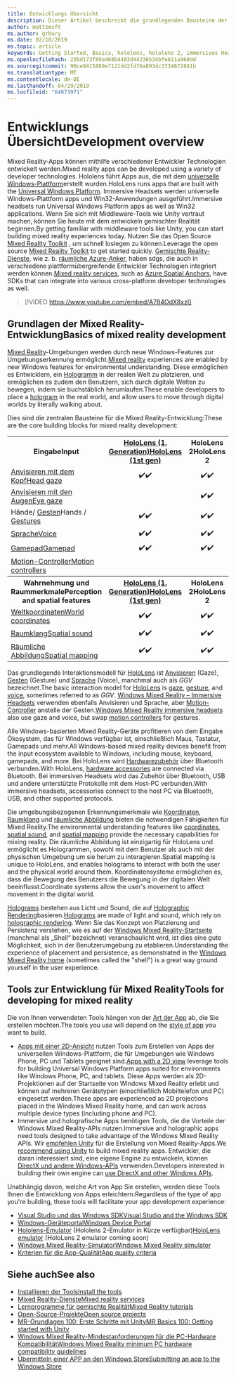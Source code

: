 ```yaml
---
title: Entwicklungs Übersicht
description: Dieser Artikel beschreibt die grundlegenden Bausteine der Entwicklung einer Windows Mixed Reality-app.
author: mattzmsft
ms.author: grbury
ms.date: 02/10/2019
ms.topic: article
keywords: Getting Started, Basics, hololens, hololens 2, immersives Headset, Unity, Visual Studio
ms.openlocfilehash: 23bd173f89a468b4403d44236534bfe811a968dd
ms.sourcegitcommit: 90ce9415889e7121dd2fd76a893dc3734672881b
ms.translationtype: MT
ms.contentlocale: de-DE
ms.lasthandoff: 04/29/2019
ms.locfileid: "64873971"
---
```

# <a name="development-overview"></a><span data-ttu-id="b4ac5-104">Entwicklungs Übersicht</span><span class="sxs-lookup"><span data-stu-id="b4ac5-104">Development overview</span></span>

<span data-ttu-id="b4ac5-105">Mixed Reality-Apps können mithilfe verschiedener Entwickler Technologien entwickelt werden.</span><span class="sxs-lookup"><span data-stu-id="b4ac5-105">Mixed reality apps can be developed using a variety of developer technologies.</span></span>  <span data-ttu-id="b4ac5-106">Hololens führt Apps aus, die mit dem [universelle Windows-Plattform](https://dev.windows.com/getstarted)erstellt wurden.</span><span class="sxs-lookup"><span data-stu-id="b4ac5-106">HoloLens runs apps that are built with the [Universal Windows Platform](https://dev.windows.com/getstarted).</span></span>  <span data-ttu-id="b4ac5-107">Immersive Headsets werden universelle Windows-Plattform apps und Win32-Anwendungen ausgeführt.</span><span class="sxs-lookup"><span data-stu-id="b4ac5-107">Immersive headsets run Universal Windows Platform apps as well as Win32 applications.</span></span>
<span data-ttu-id="b4ac5-108">Wenn Sie sich mit Middleware-Tools wie Unity vertraut machen, können Sie heute mit dem entwickeln gemischter Realität beginnen.</span><span class="sxs-lookup"><span data-stu-id="b4ac5-108">By getting familiar with middleware tools like Unity, you can start building mixed reality experiences today.</span></span>  <span data-ttu-id="b4ac5-109">Nutzen Sie das Open Source [Mixed Reality Toolkit](install-the-tools.md) , um schnell loslegen zu können.</span><span class="sxs-lookup"><span data-stu-id="b4ac5-109">Leverage the open source [Mixed Reality Toolkit](install-the-tools.md) to get started quickly.</span></span>
<span data-ttu-id="b4ac5-110"><a href="https://azure.microsoft.com/topic/mixed-reality" target="_blank">Gemischte Reality-Dienste</a>, wie z. b. <a href="https://docs.microsoft.com/azure/spatial-anchors" target="_blank">räumliche Azure-Anker</a>, haben sdgs, die auch in verschiedene plattformübergreifende Entwickler Technologien integriert werden können.</span><span class="sxs-lookup"><span data-stu-id="b4ac5-110"><a href="https://azure.microsoft.com/topic/mixed-reality" target="_blank">Mixed reality services</a>, such as <a href="https://docs.microsoft.com/azure/spatial-anchors" target="_blank">Azure Spatial Anchors</a>, have SDKs that can integrate into various cross-platform developer technologies as well.</span></span>

>[!VIDEO https://www.youtube.com/embed/A784OdX8xzI]

## <a name="basics-of-mixed-reality-development"></a><span data-ttu-id="b4ac5-111">Grundlagen der Mixed Reality-Entwicklung</span><span class="sxs-lookup"><span data-stu-id="b4ac5-111">Basics of mixed reality development</span></span>

<span data-ttu-id="b4ac5-112">[Mixed Reality](mixed-reality.md)-Umgebungen werden durch neue Windows-Features zur Umgebungserkennung ermöglicht.</span><span class="sxs-lookup"><span data-stu-id="b4ac5-112">[Mixed reality](mixed-reality.md) experiences are enabled by new Windows features for environmental understanding.</span></span> <span data-ttu-id="b4ac5-113">Diese ermöglichen es Entwicklern, ein [Hologramm](hologram.md) in der realen Welt zu platzieren, und ermöglichen es zudem den Benutzern, sich durch digitale Welten zu bewegen, indem sie buchstäblich herumlaufen.</span><span class="sxs-lookup"><span data-stu-id="b4ac5-113">These enable developers to place a [hologram](hologram.md) in the real world, and allow users to move through digital worlds by literally walking about.</span></span> 

<span data-ttu-id="b4ac5-114">Dies sind die zentralen Bausteine für die Mixed Reality-Entwicklung:</span><span class="sxs-lookup"><span data-stu-id="b4ac5-114">These are the core building blocks for mixed reality development:</span></span>

<table>
<tr>
<th><span data-ttu-id="b4ac5-115">Eingabe</span><span class="sxs-lookup"><span data-stu-id="b4ac5-115">Input</span></span></th><th style="width:150px"> <span data-ttu-id="b4ac5-116"><a href="hololens-hardware-details.md">HoloLens (1. Generation)</a></span><span class="sxs-lookup"><span data-stu-id="b4ac5-116"><a href="hololens-hardware-details.md">HoloLens (1st gen)</a></span></span></th><th style="width:150px"><span data-ttu-id="b4ac5-117">HoloLens 2</span><span class="sxs-lookup"><span data-stu-id="b4ac5-117">HoloLens 2</span></span></th><th style="width:150px"> <span data-ttu-id="b4ac5-118"><a href="immersive-headset-hardware-details.md">Immersive Headsets</a></span><span class="sxs-lookup"><span data-stu-id="b4ac5-118"><a href="immersive-headset-hardware-details.md">Immersive headsets</a></span></span></th>
</tr><tr>
<td> <span data-ttu-id="b4ac5-119"><a href="gaze.md">Anvisieren mit dem Kopf</a></span><span class="sxs-lookup"><span data-stu-id="b4ac5-119"><a href="gaze.md">Head gaze</a></span></span></td><td style="text-align: center;"><span data-ttu-id="b4ac5-120">✔️</span><span class="sxs-lookup"><span data-stu-id="b4ac5-120">✔️</span></span></td><td style="text-align: center;"><span data-ttu-id="b4ac5-121">✔️</span><span class="sxs-lookup"><span data-stu-id="b4ac5-121">✔️</span></span></td><td style="text-align: center;"><span data-ttu-id="b4ac5-122">✔️</span><span class="sxs-lookup"><span data-stu-id="b4ac5-122">✔️</span></span></td>
</tr><tr>
<td> <span data-ttu-id="b4ac5-123"><a href="gaze.md">Anvisieren mit den Augen</a></span><span class="sxs-lookup"><span data-stu-id="b4ac5-123"><a href="gaze.md">Eye gaze</a></span></span></td><td></td><td style="text-align: center;"><span data-ttu-id="b4ac5-124">✔️</span><span class="sxs-lookup"><span data-stu-id="b4ac5-124">✔️</span></span></td><td></td>
</tr><tr>
<td> <span data-ttu-id="b4ac5-125">Hände/ <a href="gestures.md">Gesten</a></span><span class="sxs-lookup"><span data-stu-id="b4ac5-125">Hands / <a href="gestures.md">Gestures</a></span></span></td><td style="text-align: center;"><span data-ttu-id="b4ac5-126">✔️</span><span class="sxs-lookup"><span data-stu-id="b4ac5-126">✔️</span></span></td><td style="text-align: center;"><span data-ttu-id="b4ac5-127">✔️</span><span class="sxs-lookup"><span data-stu-id="b4ac5-127">✔️</span></span></td><td></td>
</tr><tr>
<td> <span data-ttu-id="b4ac5-128"><a href="voice-input.md">Sprache</a></span><span class="sxs-lookup"><span data-stu-id="b4ac5-128"><a href="voice-input.md">Voice</a></span></span></td><td style="text-align: center;"><span data-ttu-id="b4ac5-129">✔️</span><span class="sxs-lookup"><span data-stu-id="b4ac5-129">✔️</span></span></td><td style="text-align: center;"><span data-ttu-id="b4ac5-130">✔️</span><span class="sxs-lookup"><span data-stu-id="b4ac5-130">✔️</span></span></td><td style="text-align: center;"><span data-ttu-id="b4ac5-131">✔️</span><span class="sxs-lookup"><span data-stu-id="b4ac5-131">✔️</span></span></td>
</tr><tr>
<td> <span data-ttu-id="b4ac5-132"><a href="hardware-accessories.md">Gamepad</a></span><span class="sxs-lookup"><span data-stu-id="b4ac5-132"><a href="hardware-accessories.md">Gamepad</a></span></span></td><td style="text-align: center;"><span data-ttu-id="b4ac5-133">✔️</span><span class="sxs-lookup"><span data-stu-id="b4ac5-133">✔️</span></span></td><td style="text-align: center;"><span data-ttu-id="b4ac5-134">✔️</span><span class="sxs-lookup"><span data-stu-id="b4ac5-134">✔️</span></span></td><td style="text-align: center;"><span data-ttu-id="b4ac5-135">✔️</span><span class="sxs-lookup"><span data-stu-id="b4ac5-135">✔️</span></span></td>
</tr><tr>
<td> <span data-ttu-id="b4ac5-136"><a href="motion-controllers.md">Motion-Controller</a></span><span class="sxs-lookup"><span data-stu-id="b4ac5-136"><a href="motion-controllers.md">Motion controllers</a></span></span></td><td></td><td></td><td style="text-align: center;"><span data-ttu-id="b4ac5-137">✔️</span><span class="sxs-lookup"><span data-stu-id="b4ac5-137">✔️</span></span></td>
</tr><tr>
<th> <span data-ttu-id="b4ac5-138">Wahrnehmung und Raummerkmale</span><span class="sxs-lookup"><span data-stu-id="b4ac5-138">Perception and spatial features</span></span></th><th style="width:150px"> <span data-ttu-id="b4ac5-139"><a href="hololens-hardware-details.md">HoloLens (1. Generation)</a></span><span class="sxs-lookup"><span data-stu-id="b4ac5-139"><a href="hololens-hardware-details.md">HoloLens (1st gen)</a></span></span></th><th style="width:150px"><span data-ttu-id="b4ac5-140">HoloLens 2</span><span class="sxs-lookup"><span data-stu-id="b4ac5-140">HoloLens 2</span></span></th><th style="width:150px"> <span data-ttu-id="b4ac5-141"><a href="immersive-headset-hardware-details.md">Immersive Headsets</a></span><span class="sxs-lookup"><span data-stu-id="b4ac5-141"><a href="immersive-headset-hardware-details.md">Immersive headsets</a></span></span></th>
</tr><tr>
<td> <span data-ttu-id="b4ac5-142"><a href="coordinate-systems.md">Weltkoordinaten</a></span><span class="sxs-lookup"><span data-stu-id="b4ac5-142"><a href="coordinate-systems.md">World coordinates</a></span></span></td><td style="text-align: center;"><span data-ttu-id="b4ac5-143">✔️</span><span class="sxs-lookup"><span data-stu-id="b4ac5-143">✔️</span></span></td><td style="text-align: center;"><span data-ttu-id="b4ac5-144">✔️</span><span class="sxs-lookup"><span data-stu-id="b4ac5-144">✔️</span></span></td><td style="text-align: center;"><span data-ttu-id="b4ac5-145">✔️</span><span class="sxs-lookup"><span data-stu-id="b4ac5-145">✔️</span></span></td>
</tr><tr>
<td> <span data-ttu-id="b4ac5-146"><a href="spatial-sound.md">Raumklang</a></span><span class="sxs-lookup"><span data-stu-id="b4ac5-146"><a href="spatial-sound.md">Spatial sound</a></span></span></td><td style="text-align: center;"><span data-ttu-id="b4ac5-147">✔️</span><span class="sxs-lookup"><span data-stu-id="b4ac5-147">✔️</span></span></td><td style="text-align: center;"><span data-ttu-id="b4ac5-148">✔️</span><span class="sxs-lookup"><span data-stu-id="b4ac5-148">✔️</span></span></td><td style="text-align: center;"><span data-ttu-id="b4ac5-149">✔️</span><span class="sxs-lookup"><span data-stu-id="b4ac5-149">✔️</span></span></td>
</tr><tr>
<td> <span data-ttu-id="b4ac5-150"><a href="spatial-mapping.md">Räumliche Abbildung</a></span><span class="sxs-lookup"><span data-stu-id="b4ac5-150"><a href="spatial-mapping.md">Spatial mapping</a></span></span></td><td style="text-align: center;"><span data-ttu-id="b4ac5-151">✔️</span><span class="sxs-lookup"><span data-stu-id="b4ac5-151">✔️</span></span></td><td style="text-align: center;"><span data-ttu-id="b4ac5-152">✔️</span><span class="sxs-lookup"><span data-stu-id="b4ac5-152">✔️</span></span></td><td></td>
</tr>
</table>



<span data-ttu-id="b4ac5-153">Das grundlegende Interaktionsmodell für [HoloLens](hololens-hardware-details.md) ist [Anvisieren](gaze.md) (Gaze), [Gesten](gestures.md) (Gesture) und [Sprache](voice-input.md) (Voice), manchmal auch als *GGV* bezeichnet.</span><span class="sxs-lookup"><span data-stu-id="b4ac5-153">The basic interaction model for [HoloLens](hololens-hardware-details.md) is [gaze](gaze.md), [gesture](gestures.md), and [voice](voice-input.md), sometimes referred to as *GGV*.</span></span> <span data-ttu-id="b4ac5-154">[Windows Mixed Reality – Immersive Headsets](immersive-headset-hardware-details.md) verwenden ebenfalls Anvisieren und Sprache, aber [Motion-Controller](motion-controllers.md) anstelle der Gesten.</span><span class="sxs-lookup"><span data-stu-id="b4ac5-154">[Windows Mixed Reality immersive headsets](immersive-headset-hardware-details.md) also use gaze and voice, but swap [motion controllers](motion-controllers.md) for gestures.</span></span>


<span data-ttu-id="b4ac5-155">Alle Windows-basierten Mixed Reality-Geräte profitieren von dem Eingabe Ökosystem, das für Windows verfügbar ist, einschließlich Maus, Tastatur, Gamepads und mehr.</span><span class="sxs-lookup"><span data-stu-id="b4ac5-155">All Windows-based mixed reality devices benefit from the input ecosystem available to Windows, including mouse, keyboard, gamepads, and more.</span></span> <span data-ttu-id="b4ac5-156">Bei HoloLens wird [Hardwarezubehör](hardware-accessories.md) über Bluetooth verbunden.</span><span class="sxs-lookup"><span data-stu-id="b4ac5-156">With HoloLens, [hardware accessories](hardware-accessories.md) are connected via Bluetooth.</span></span> <span data-ttu-id="b4ac5-157">Bei immersiven Headsets wird das Zubehör über Bluetooth, USB und andere unterstützte Protokolle mit dem Host-PC verbunden.</span><span class="sxs-lookup"><span data-stu-id="b4ac5-157">With immersive headsets, accessories connect to the host PC via Bluetooth, USB, and other supported protocols.</span></span>

<span data-ttu-id="b4ac5-158">Die umgebungsbezogenen Erkennungsmerkmale wie [Koordinaten](coordinate-systems.md), [Raumklang](spatial-sound.md) und [räumliche Abbildung](spatial-mapping.md) bieten die notwendigen Fähigkeiten für Mixed Reality.</span><span class="sxs-lookup"><span data-stu-id="b4ac5-158">The environmental understanding features like [coordinates](coordinate-systems.md), [spatial sound](spatial-sound.md), and [spatial mapping](spatial-mapping.md) provide the necessary capabilities for mixing reality.</span></span> <span data-ttu-id="b4ac5-159">Die räumliche Abbildung ist einzigartig für HoloLens und ermöglicht es Hologrammen, sowohl mit dem Benutzer als auch mit der physischen Umgebung um sie herum zu interagieren.</span><span class="sxs-lookup"><span data-stu-id="b4ac5-159">Spatial mapping is unique to HoloLens, and enables holograms to interact with both the user and the physical world around them.</span></span> <span data-ttu-id="b4ac5-160">Koordinatensysteme ermöglichen es, dass die Bewegung des Benutzers die Bewegung in der digitalen Welt beeinflusst.</span><span class="sxs-lookup"><span data-stu-id="b4ac5-160">Coordinate systems allow the user's movement to affect movement in the digital world.</span></span>

<span data-ttu-id="b4ac5-161">[Holograms](hologram.md) bestehen aus Licht und Sound, die auf [Holographic Rendering](rendering.md)basieren.</span><span class="sxs-lookup"><span data-stu-id="b4ac5-161">[Holograms](hologram.md) are made of light and sound, which rely on [holographic rendering](rendering.md).</span></span> <span data-ttu-id="b4ac5-162">Wenn Sie das Konzept von Platzierung und Persistenz verstehen, wie es auf der [Windows Mixed Reality-Startseite](navigating-the-windows-mixed-reality-home.md) (manchmal als „Shell“ bezeichnet) veranschaulicht wird, ist dies eine gute Möglichkeit, sich in der Benutzerumgebung zu etablieren.</span><span class="sxs-lookup"><span data-stu-id="b4ac5-162">Understanding the experience of placement and persistence, as demonstrated in the [Windows Mixed Reality home](navigating-the-windows-mixed-reality-home.md) (sometimes called the "shell") is a great way ground yourself in the user experience.</span></span>

## <a name="tools-for-developing-for-mixed-reality"></a><span data-ttu-id="b4ac5-163">Tools zur Entwicklung für Mixed Reality</span><span class="sxs-lookup"><span data-stu-id="b4ac5-163">Tools for developing for mixed reality</span></span>

<span data-ttu-id="b4ac5-164">Die von Ihnen verwendeten Tools hängen von der [Art der App](app-views.md) ab, die Sie erstellen möchten.</span><span class="sxs-lookup"><span data-stu-id="b4ac5-164">The tools you use will depend on the [style of app](app-views.md) you want to build.</span></span>
* <span data-ttu-id="b4ac5-165">[Apps mit einer 2D-Ansicht](building-2d-apps.md) nutzen Tools zum Erstellen von Apps der universellen Windows-Plattform, die für Umgebungen wie Windows Phone, PC und Tablets geeignet sind.</span><span class="sxs-lookup"><span data-stu-id="b4ac5-165">[Apps with a 2D view](building-2d-apps.md) leverage tools for building Universal Windows Platform apps suited for environments like Windows Phone, PC, and tablets.</span></span> <span data-ttu-id="b4ac5-166">Diese Apps werden als 2D-Projektionen auf der Startseite von Windows Mixed Reality erlebt und können auf mehreren Gerätetypen (einschließlich Mobiltelefon und PC) eingesetzt werden.</span><span class="sxs-lookup"><span data-stu-id="b4ac5-166">These apps are experienced as 2D projections placed in the Windows Mixed Reality home, and can work across multiple device types (including phone and PC).</span></span>
* <span data-ttu-id="b4ac5-167">Immersive und holografische Apps benötigen Tools, die die Vorteile der Windows Mixed Reality-APIs nutzen.</span><span class="sxs-lookup"><span data-stu-id="b4ac5-167">Immersive and holographic apps need tools designed to take advantage of the Windows Mixed Reality APIs.</span></span> <span data-ttu-id="b4ac5-168">Wir [empfehlen Unity](unity-development-overview.md) für die Erstellung von Mixed Reality-Apps.</span><span class="sxs-lookup"><span data-stu-id="b4ac5-168">We [recommend using Unity](unity-development-overview.md) to build mixed reality apps.</span></span> <span data-ttu-id="b4ac5-169">Entwickler, die daran interessiert sind, eine eigene Engine zu entwickeln, können [ DirectX und andere Windows-APIs](directx-development-overview.md) verwenden.</span><span class="sxs-lookup"><span data-stu-id="b4ac5-169">Developers interested in building their own engine can [use DirectX and other Windows APIs](directx-development-overview.md).</span></span>

<span data-ttu-id="b4ac5-170">Unabhängig davon, welche Art von App Sie erstellen, werden diese Tools Ihnen die Entwicklung von Apps erleichtern:</span><span class="sxs-lookup"><span data-stu-id="b4ac5-170">Regardless of the type of app you're building, these tools will facilitate your app development experience:</span></span>
* [<span data-ttu-id="b4ac5-171">Visual Studio und das Windows SDK</span><span class="sxs-lookup"><span data-stu-id="b4ac5-171">Visual Studio and the Windows SDK</span></span>](using-visual-studio.md)
* [<span data-ttu-id="b4ac5-172">Windows-Geräteportal</span><span class="sxs-lookup"><span data-stu-id="b4ac5-172">Windows Device Portal</span></span>](using-the-windows-device-portal.md)
* <span data-ttu-id="b4ac5-173">[Hololens-Emulator](using-the-hololens-emulator.md) (Hololens 2-Emulator in Kürze verfügbar)</span><span class="sxs-lookup"><span data-stu-id="b4ac5-173">[HoloLens emulator](using-the-hololens-emulator.md) (HoloLens 2 emulator coming soon)</span></span>
* [<span data-ttu-id="b4ac5-174">Windows Mixed Reality-Simulator</span><span class="sxs-lookup"><span data-stu-id="b4ac5-174">Windows Mixed Reality simulator</span></span>](using-the-windows-mixed-reality-simulator.md)
* [<span data-ttu-id="b4ac5-175">Kriterien für die App-Qualität</span><span class="sxs-lookup"><span data-stu-id="b4ac5-175">App quality criteria</span></span>](app-quality-criteria.md)

## <a name="see-also"></a><span data-ttu-id="b4ac5-176">Siehe auch</span><span class="sxs-lookup"><span data-stu-id="b4ac5-176">See also</span></span>
* [<span data-ttu-id="b4ac5-177">Installieren der Tools</span><span class="sxs-lookup"><span data-stu-id="b4ac5-177">Install the tools</span></span>](install-the-tools.md)
* <span data-ttu-id="b4ac5-178"><a href="https://azure.microsoft.com/topic/mixed-reality" target="_blank">Mixed Reality-Dienste</a></span><span class="sxs-lookup"><span data-stu-id="b4ac5-178"><a href="https://azure.microsoft.com/topic/mixed-reality" target="_blank">Mixed reality services</a></span></span>
* [<span data-ttu-id="b4ac5-179">Lernprogramme für gemischte Realität</span><span class="sxs-lookup"><span data-stu-id="b4ac5-179">Mixed Reality tutorials</span></span>](tutorials.md)
* [<span data-ttu-id="b4ac5-180">Open-Source-Projekte</span><span class="sxs-lookup"><span data-stu-id="b4ac5-180">Open source projects</span></span>](open-source-projects.md)
* [<span data-ttu-id="b4ac5-181">MR-Grundlagen 100: Erste Schritte mit Unity</span><span class="sxs-lookup"><span data-stu-id="b4ac5-181">MR Basics 100: Getting started with Unity</span></span>](holograms-100.md)
* [<span data-ttu-id="b4ac5-182">Windows Mixed Reality-Mindestanforderungen für die PC-Hardware Kompatibilität</span><span class="sxs-lookup"><span data-stu-id="b4ac5-182">Windows Mixed Reality minimum PC hardware compatibility guidelines</span></span>](https://docs.microsoft.com/windows/mixed-reality/enthusiast-guide/windows-mixed-reality-minimum-pc-hardware-compatibility-guidelines)
* [<span data-ttu-id="b4ac5-183">Übermitteln einer APP an den Windows Store</span><span class="sxs-lookup"><span data-stu-id="b4ac5-183">Submitting an app to the Windows Store</span></span>](submitting-an-app-to-the-microsoft-store.md)
